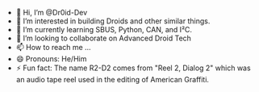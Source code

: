 - 👋 Hi, I’m @Dr0id-Dev
- 👀 I’m interested in building Droids and other similar things.
- 🌱 I’m currently learning SBUS, Python, CAN, and I²C. 
- 💞️ I’m looking to collaborate on Advanced Droid Tech
- 📫 How to reach me ...
- 😄 Pronouns: He/Him
- ⚡ Fun fact: The name R2-D2 comes from "Reel 2, Dialog 2" which was an audio tape reel used in the editing of American Graffiti. 

<!---
Dr0id-Dev/Dr0id-Dev is a ✨ special ✨ repository because its `README.md` (this file) appears on your GitHub profile.
You can click the Preview link to take a look at your changes.
--->
